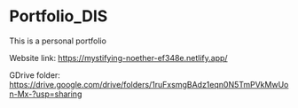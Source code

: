 # Portfolio_DIS

This is a personal portfolio

Website link:
https://mystifying-noether-ef348e.netlify.app/


GDrive folder:
https://drive.google.com/drive/folders/1ruFxsmgBAdz1eqn0N5TmPVkMwUon-Mx-?usp=sharing
